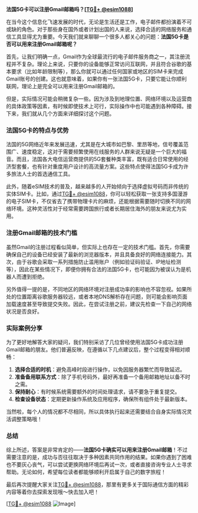 **法国5G卡可以注册Gmail邮箱吗？[[TG💪+ @esim1088](https://t.me/s/esim1088)]**

在当今这个信息化飞速发展的时代，无论是生活还是工作，电子邮件都扮演着不可或缺的角色。对于那些身在国外或者计划出国的人来说，选择合适的网络服务和通信工具显得尤为重要。今天我们就来聊聊一个很多人都关心的问题：**法国5G卡是否可以用来注册Gmail邮箱呢？**

首先，让我们明确一点，Gmail作为全球最流行的电子邮件服务商之一，其注册流程并不复杂。理论上来说，只要你的设备能够正常访问互联网，并且符合谷歌的基本要求（比如年龄限制等），那么你就可以通过任何国家或地区的SIM卡来完成Gmail账号的创建。这也就意味着，如果你有一张法国5G卡，只要它能让你顺利联网，理论上是完全可以用来注册Gmail邮箱的。

但是，实际情况可能会稍微复杂一些。因为涉及到地理位置、网络环境以及运营商的具体政策等因素，有时候即使技术上可行，实际操作中也可能遇到各种障碍。接下来，我们就从几个方面来详细探讨这个问题。

### 法国5G卡的特点与优势

法国的5G网络近年来发展迅速，尤其是在大城市如巴黎、里昂等地，信号覆盖范围广、速度稳定，这对于需要频繁使用在线服务的人群来说无疑是一个巨大的福音。而且，法国各大电信运营商提供的5G套餐种类丰富，既有适合日常使用的经济型套餐，也有针对重度用户设计的高流量方案。这些特点使得法国5G卡成为许多旅法人士的首选通信工具。

此外，随着eSIM技术的普及，越来越多的人开始倾向于选择虚拟号码而非传统的实体SIM卡。比如，通过[TG💪+ @esim1088](https://t.me/s/esim1088)，你可以轻松获取一张支持多国漫游的电子SIM卡，不仅省去了携带物理卡片的麻烦，还能根据需要随时切换不同的网络环境。这种灵活性对于经常需要跨国旅行或者长期居住海外的朋友来说尤为实用。

### 注册Gmail邮箱的技术门槛

虽然Gmail的注册过程看似简单，但实际上也存在一定的技术门槛。首先，你需要确保自己的设备已经安装了最新的浏览器版本，并且具备良好的网络连接能力。其次，由于谷歌会采取一系列措施防止滥用账户（例如验证码验证、IP地址检测等），因此在某些情况下，即便你拥有合法的法国5G卡，也可能因为被误认为是机器人而遭到拒绝。

另外值得一提的是，不同地区的网络环境对注册成功率的影响也不容忽视。如果所处的位置距离谷歌服务器较远，或者本地DNS解析存在问题，则可能会影响页面加载速度甚至导致提交失败。因此，在尝试注册之前，建议先检查一下自己的网络状况是否良好。

### 实际案例分享

为了更好地解答大家的疑问，我们特别采访了几位曾经使用法国5G卡成功注册Gmail邮箱的朋友。他们普遍反映，在遵循以下几点建议后，整个过程变得相对顺畅：

1. **选择合适的时机**：避免高峰时段进行操作，以免因服务器繁忙而导致延迟。
2. **准备备用联系方式**：除了手机号码外，最好再准备一个备用邮箱地址以备不时之需。
3. **保持耐心**：有时候系统需要额外的时间处理请求，请不要急于重复提交。
4. **检查设备状态**：定期更新操作系统及应用程序，确保所有组件处于最新版本。

当然啦，每个人的情况都不尽相同，所以具体执行起来还需要结合自身实际情况灵活调整策略哦！

### 总结

综上所述，答案是非常肯定的——**法国5G卡确实可以用来注册Gmail邮箱**！不过需要注意的是，成功与否往往取决于多种因素共同作用的结果。如果你遇到了困难也不要灰心丧气，可以尝试更换网络环境后再试一次，或者直接咨询专业人士寻求帮助。无论如何，希望每位读者都能够顺利开启属于自己的数字旅程！

最后再次提醒大家关注[TG💪+ @esim1088](https://t.me/s/esim1088)，那里有更多关于国际通信方面的精彩内容等着你去探索发现哦～快去加入吧！

[[TG💪+ @esim1088](https://t.me/s/esim1088) ![Image](https://i.postimg.cc/4NQfJmqS/Snipaste-2025-05-13-00-14-12.png)]